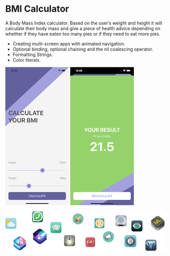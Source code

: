 
#  BMI Calculator

A Body Mass Index calculator. Based on the user’s weight and height it will calculate their body mass and give a piece of health advice depending on whether if they have eaten too many pies or if they need to eat more pies. 


* Creating multi-screen apps with animated navigation.
* Optional binding, optional chaining and the nil coalescing operator.
* Formatting Strings. 
* Color literals.

![first page](Documentation/first_page.png)
![second page](Documentation/second_page.png)

![End Banner](Documentation/readme-end-banner.png)
